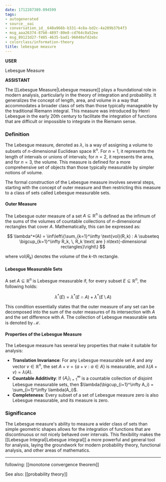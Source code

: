 ```yaml
---
date: 1712287389.094599
tags:
- autogenerated
- source__oai
- conversation_id__640a966b-b331-4c8a-bd2c-4a209b37b4f3
- msg_aaa26374-87b0-4897-80e8-cd764c0a52ee
- msg_89123d27-f485-4635-bad1-96040afd2ebc
- colorclass/information-theory
title: lebesgue measure
---
```


**USER**

Lebesgue Measure


**ASSISTANT**

The [[Lebesgue Measure|Lebesgue measure]] plays a foundational role in modern analysis, particularly in the theory of integration and probability. It generalizes the concept of length, area, and volume in a way that accommodates a broader class of sets than those typically manageable by the traditional Riemann integral. This measure was introduced by Henri Lebesgue in the early 20th century to facilitate the integration of functions that are difficult or impossible to integrate in the Riemann sense.

### Definition

The Lebesgue measure, denoted as $\lambda$, is a way of assigning a volume to subsets of $n$-dimensional Euclidean space $\mathbb{R}^n$. For $n=1$, it represents the length of intervals or unions of intervals; for $n=2$, it represents the area, and for $n=3$, the volume. This measure is defined for a more comprehensive set of objects than those typically measurable by simpler notions of volume.

The formal construction of the Lebesgue measure involves several steps, starting with the concept of outer measure and then restricting this measure to a class of sets called Lebesgue measurable sets.

#### Outer Measure

The Lebesgue outer measure of a set $A \subseteq \mathbb{R}^n$ is defined as the infimum of the sums of the volumes of countable collections of $n$-dimensional rectangles that cover $A$. Mathematically, this can be expressed as:

$$
\lambda^*(A) = \inf\left\{\sum_{k=1}^\infty \text{vol}(R_k) : A \subseteq \bigcup_{k=1}^\infty R_k, \, R_k \text{ are } n\text{-dimensional rectangles}\right\}
$$

where $\text{vol}(R_k)$ denotes the volume of the $k$-th rectangle.

#### Lebesgue Measurable Sets

A set $A \subseteq \mathbb{R}^n$ is Lebesgue measurable if, for every subset $E \subseteq \mathbb{R}^n$, the following holds:

$$
\lambda^*(E) = \lambda^*(E \cap A) + \lambda^*(E \setminus A)
$$

This condition essentially states that the outer measure of any set can be decomposed into the sum of the outer measures of its intersection with $A$ and the set difference with $A$. The collection of Lebesgue measurable sets is denoted by $\mathcal{M}$.

#### Properties of the Lebesgue Measure

The Lebesgue measure has several key properties that make it suitable for analysis:

- **Translation Invariance**: For any Lebesgue measurable set $A$ and any vector $v \in \mathbb{R}^n$, the set $A+v = \{a+v : a \in A\}$ is measurable, and $\lambda(A+v) = \lambda(A)$.
- **Countable Additivity**: If $\{A_i\}_{i=1}^\infty$ is a countable collection of disjoint Lebesgue measurable sets, then $\lambda(\bigcup_{i=1}^\infty A_i) = \sum_{i=1}^\infty \lambda(A_i)$.
- **Completeness**: Every subset of a set of Lebesgue measure zero is also Lebesgue measurable, and its measure is zero.

### Significance

The Lebesgue measure's ability to measure a wider class of sets than simple geometric shapes allows for the integration of functions that are discontinuous or not nicely behaved over intervals. This flexibility makes the [[Lebesgue Integral|Lebesgue integral]] a more powerful and general tool for analysis, laying the groundwork for modern probability theory, functional analysis, and other areas of mathematics.


---


following: [[monotone convergence theorem]]

See also: [[probability theory]]